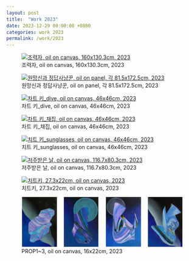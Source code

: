 ```yaml
---
layout: post
title:  "Work 2023"
date: 2023-12-29 00:00:00 +0800
categories: work 2023
permalink: /work/2023
---
```


<figure class="work">
  <a href="/assets/img/work/2023/1.jpg" data-lightbox="work-2023" data-title="조력자, oil on canvas, 160x130.3cm, 2023">
    <img src="/assets/img/work/2023/1.jpg" alt="조력자, oil on canvas, 160x130.3cm, 2023" title="조력자, oil on canvas, 160x130.3cm, 2023">
  </a>
  <figcaption>조력자, oil on canvas, 160x130.3cm, 2023</figcaption>
</figure>

<figure class="work">
  <a href="/assets/img/work/2023/2.jpg" data-lightbox="work-2023" data-title="원망신과 정답사냥꾼, oil on panel, 각 81.5x172.5cm, 2023">
    <img src="/assets/img/work/2023/2.jpg" alt="원망신과 정답사냥꾼, oil on panel, 각 81.5x172.5cm, 2023" title="원망신과 정답사냥꾼, oil on panel, 각 81.5x172.5cm, 2023">
  </a>
  <figcaption>원망신과 정답사냥꾼, oil on panel, 각 81.5x172.5cm, 2023</figcaption>
</figure>

<figure class="work">
  <a href="/assets/img/work/2023/3.jpg" data-lightbox="work-2023" data-title="차트 키_dive, oil on canvas, 46x46cm, 2023">
    <img src="/assets/img/work/2023/3.jpg" alt="차트 키_dive, oil on canvas, 46x46cm, 2023" title="차트 키_dive, oil on canvas, 46x46cm, 2023">
  </a>
  <figcaption>차트 키_dive, oil on canvas, 46x46cm, 2023</figcaption>
</figure>

<figure class="work">
  <a href="/assets/img/work/2023/4.jpg" data-lightbox="work-2023" data-title="차트 키_채집, oil on canvas, 46x46cm, 2023">
    <img src="/assets/img/work/2023/4.jpg" alt="차트 키_채집, oil on canvas, 46x46cm, 2023" title="차트 키_채집, oil on canvas, 46x46cm, 2023">
  </a>
  <figcaption>차트 키_채집, oil on canvas, 46x46cm, 2023</figcaption>
</figure>

<figure class="work">
  <a href="/assets/img/work/2023/5.jpg" data-lightbox="work-2023" data-title="치트 키_sunglasses, oil on canvas, 46x46cm, 2023">
    <img src="/assets/img/work/2023/5.jpg" alt="치트 키_sunglasses, oil on canvas, 46x46cm, 2023" title="치트 키_sunglasses, oil on canvas, 46x46cm, 2023">
  </a>
  <figcaption>치트 키_sunglasses, oil on canvas, 46x46cm, 2023</figcaption>
</figure>

<figure class="work">
  <a href="/assets/img/work/2023/6.jpg" data-lightbox="work-2023" data-title="저주받은 날, oil on canvas, 116.7x80.3cm, 2023">
    <img src="/assets/img/work/2023/6.jpg" alt="저주받은 날, oil on canvas, 116.7x80.3cm, 2023" title="저주받은 날, oil on canvas, 116.7x80.3cm, 2023">
  </a>
  <figcaption>저주받은 날, oil on canvas, 116.7x80.3cm, 2023</figcaption>
</figure>

<figure class="work">
  <a href="/assets/img/work/2023/7.jpg" data-lightbox="work-2023" data-title="치트키, 27.3x22cm, oil on canvas, 2023">
    <img src="/assets/img/work/2023/7.jpg" alt="치트키, 27.3x22cm, oil on canvas, 2023" title="치트키, 27.3x22cm, oil on canvas, 2023">
  </a>
  <figcaption>치트키, 27.3x22cm, oil on canvas, 2023</figcaption>
</figure>

<figure class="work">
  <a href="/assets/img/work/2023/8.jpg" data-lightbox="work-2023" data-title="PROP1~3, oil on canvas, 16x22cm, 2023">
    <img src="/assets/img/work/2023/8.jpg" alt="PROP1~3, oil on canvas, 16x22cm, 2023" title="PROP1~3, oil on canvas, 16x22cm, 2023">
  </a>
  <figcaption>PROP1~3, oil on canvas, 16x22cm, 2023</figcaption>
</figure>
